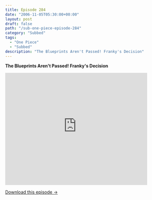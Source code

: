 ```yaml
---
title: Episode 284
date: "2006-11-05T05:30:00+00:00"
layout: post
draft: false
path: "/sub-one-piece-episode-284"
category: "Subbed"
tags:
  - "One Piece"
  - "Subbed"
description: "The Blueprints Aren't Passed! Franky's Decision"
---
```


**The Blueprints Aren't Passed! Franky's Decision**

<iframe width="640" height="360" src="https://www.rapidvideo.com/e/FXQHPY6Z3Y" frameborder="0" marginwidth=0 marginheight=0 scrolling=no allowfullscreen style="max-width:90%;"></iframe>

<a href="http://ouo.io/qs/eCodkFEQ?s=https://www.rapidvideo.com/d/FXQHPY6Z3Y" class="styled_a">Download this episode →</a>

